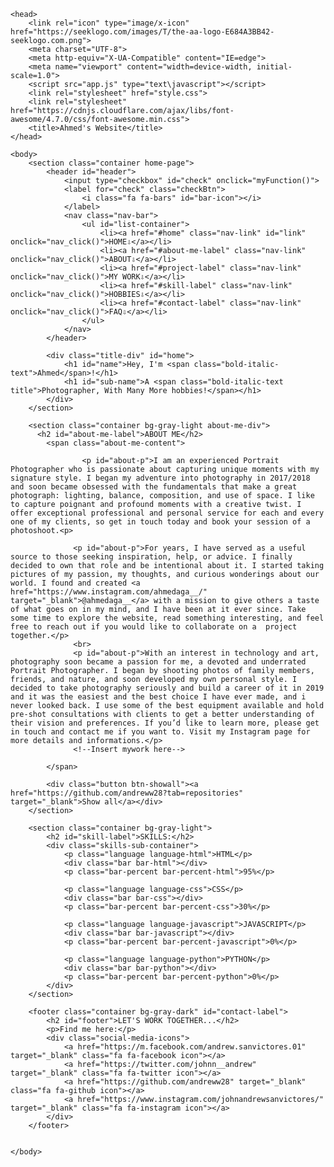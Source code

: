 <!DOCTYPE html>
    <head>
        <link rel="icon" type="image/x-icon" href="https://seeklogo.com/images/T/the-aa-logo-E684A3BB42-seeklogo.com.png">
        <meta charset="UTF-8">
        <meta http-equiv="X-UA-Compatible" content="IE=edge">
        <meta name="viewport" content="width=device-width, initial-scale=1.0">
        <script src="app.js" type="text\javascript"></script>
        <link rel="stylesheet" href="style.css">
        <link rel="stylesheet" href="https://cdnjs.cloudflare.com/ajax/libs/font-awesome/4.7.0/css/font-awesome.min.css">
        <title>Ahmed's Website</title>
    </head>

    <body>
        <section class="container home-page">
            <header id="header">
                <input type="checkbox" id="check" onclick="myFunction()">
                <label for="check" class="checkBtn">
                    <i class="fa fa-bars" id="bar-icon"></i>
                </label>
                <nav class="nav-bar">         
                    <ul id="list-container">
                        <li><a href="#home" class="nav-link" id="link" onclick="nav_click()">HOME⇩</a></li>
                        <li><a href="#about-me-label" class="nav-link" onclick="nav_click()">ABOUT⇩</a></li>
                        <li><a href="#project-label" class="nav-link" onclick="nav_click()">MY WORK⇩</a></li>
                        <li><a href="#skill-label" class="nav-link" onclick="nav_click()">HOBBIES⇩</a></li>
                        <li><a href="#contact-label" class="nav-link" onclick="nav_click()">FAQ⇩</a></li>
                    </ul>
                </nav>
            </header>

            <div class="title-div" id="home">
                <h1 id="name">Hey, I'm <span class="bold-italic-text">Ahmed</span>!</h1>
                <h1 id="sub-name">A <span class="bold-italic-text title">Photographer, With Many More hobbies!</span></h1>
            </div>
        </section>

        <section class="container bg-gray-light about-me-div">
          <h2 id="about-me-label">ABOUT ME</h2>
            <span class="about-me-content">

                    <p id="about-p">I am an experienced Portrait Photographer who is passionate about capturing unique moments with my signature style. I began my adventure into photography in 2017/2018 and soon became obsessed with the fundamentals that make a great photograph: lighting, balance, composition, and use of space. I like to capture poignant and profound moments with a creative twist. I offer exceptional professional and personal service for each and every one of my clients, so get in touch today and book your session of a photoshoot.<p>

                  <p id="about-p">For years, I have served as a useful source to those seeking inspiration, help, or advice. I finally decided to own that role and be intentional about it. I started taking pictures of my passion, my thoughts, and curious wonderings about our world. I found and created <a href="https://www.instagram.com/ahmedaga__/" target="_blank">@ahmedaga__</a> with a mission to give others a taste of what goes on in my mind, and I have been at it ever since. Take some time to explore the website, read something interesting, and feel free to reach out if you would like to collaborate on a  project together.</p>
                  <br>
                  <p id="about-p">With an interest in technology and art, photography soon became a passion for me, a devoted and underrated Portrait Photographer. I began by shooting photos of family members, friends, and nature, and soon developed my own personal style. I decided to take photography seriously and build a career of it in 2019 and it was the easiest and the best choice I have ever made, and i never looked back. I use some of the best equipment available and hold pre-shot consultations with clients to get a better understanding of their vision and preferences. If you’d like to learn more, please get in touch and contact me if you want to. Visit my Instagram page for more details and informations.</p>
                  <!--Insert mywork here-->

            </span>

            <div class="button btn-showall"><a href="https://github.com/andreww28?tab=repositories" target="_blank">Show all</a></div>
        </section>

        <section class="container bg-gray-light">
            <h2 id="skill-label">SKILLS:</h2>
            <div class="skills-sub-container">
                <p class="language language-html">HTML</p>
                <div class="bar bar-html"></div>
                <p class="bar-percent bar-percent-html">95%</p>

                <p class="language language-css">CSS</p>
                <div class="bar bar-css"></div>
                <p class="bar-percent bar-percent-css">30%</p>

                <p class="language language-javascript">JAVASCRIPT</p>
                <div class="bar bar-javascript"></div>
                <p class="bar-percent bar-percent-javascript">0%</p>

                <p class="language language-python">PYTHON</p>
                <div class="bar bar-python"></div>
                <p class="bar-percent bar-percent-python">0%</p>
            </div>
        </section>

        <footer class="container bg-gray-dark" id="contact-label">
            <h2 id="footer">LET'S WORK TOGETHER...</h2>
            <p>Find me here:</p>
            <div class="social-media-icons">
                <a href="https://m.facebook.com/andrew.sanvictores.01" target="_blank" class="fa fa-facebook icon"></a>
                <a href="https://twitter.com/johnn__andrew" target="_blank" class="fa fa-twitter icon"></a>
                <a href="https://github.com/andreww28" target="_blank" class="fa fa-github icon"></a>
                <a href="https://www.instagram.com/johnandrewsanvictores/" target="_blank" class="fa fa-instagram icon"></a>
            </div>
        </footer>


    </body>
</html>
